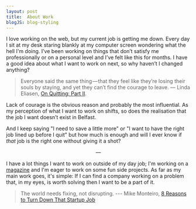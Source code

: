 ```yaml
---
layout: post
title:  About Work
blogJS: blog-styling
---
```


I love working on the web, but my current job is getting me down. Every day I sit at my desk staring blankly at my computer screen wondering what the hell I'm doing. I’ve been working on things that don’t satisfy me professionally or on a personal level and I’ve felt like this for months. I have a good idea about what I want to work on next, so why haven’t I changed anything?

> Everyone said the same thing — that they feel like they’re losing their souls by staying, and yet they can’t find the courage to leave. — Linda Eliasen, [On Quitting: Part II](https://medium.com/@lindaeliasen/on-quitting-part-ii-ac5ec2e894cf#.olx9jbg9f).

Lack of courage is the obvious reason and probably the most influential. As my perception of what I want to work on shifts, so does the realisation that the job I want doesn’t exist in Belfast.

And I keep saying "I need to save a little more" or "I want to have the right job lined up before I quit" but how much is enough and will I ever know if _that_ job is the right one without giving it a shot?

<p style="text-align:center!important;">—</p>

I have a lot things I want to work on outside of my day job; I'm working on a [magazine](http://readmaker.org/) and I'm eager to work on some fun side projects. As far as my main work goes, it's simple: If I can find a company working on a problem that, in my eyes, is worth solving then I want to be a part of it.

> The world needs fixing, not disrupting. --- Mike Monteiro, [8 Reasons to Turn Down That Startup Job](https://deardesignstudent.com/8-reasons-to-turn-down-that-startup-job-1f82a00ade34#.jnw94mhjg)
